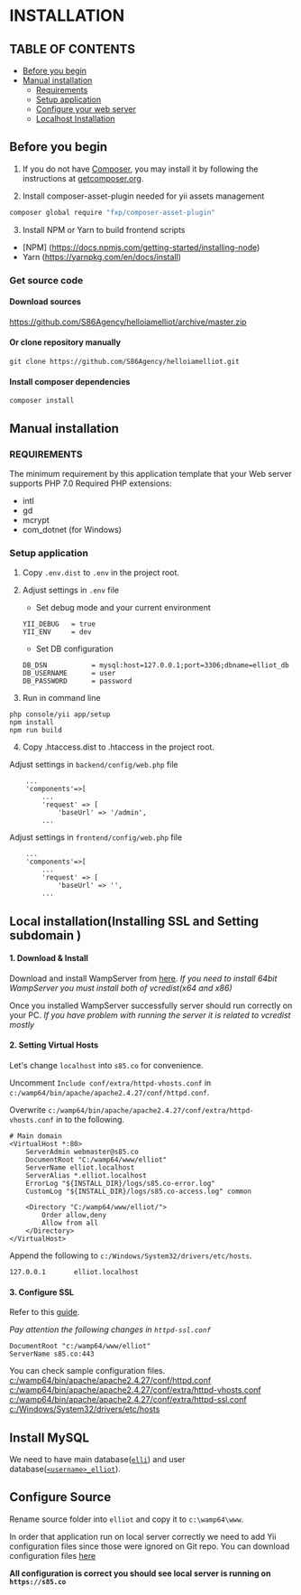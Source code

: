 # INSTALLATION

## TABLE OF CONTENTS
- [Before you begin](#before-you-begin)
- [Manual installation](#manual-installation)
    - [Requirements](#requirements)
    - [Setup application](#setup-application)
    - [Configure your web server](#configure-your-web-server)
    - [Localhost Installation](#local-installation)


## Before you begin
1. If you do not have [Composer](http://getcomposer.org/), you may install it by following the instructions
at [getcomposer.org](http://getcomposer.org/doc/00-intro.md#installation-nix).

2. Install composer-asset-plugin needed for yii assets management
```bash
composer global require "fxp/composer-asset-plugin"
```

3. Install NPM or Yarn to build frontend scripts
- [NPM] (https://docs.npmjs.com/getting-started/installing-node)
- Yarn (https://yarnpkg.com/en/docs/install)

### Get source code
#### Download sources
https://github.com/S86Agency/helloiamelliot/archive/master.zip

#### Or clone repository manually
```
git clone https://github.com/S86Agency/helloiamelliot.git
```
#### Install composer dependencies
```
composer install
```

## Manual installation

### REQUIREMENTS
The minimum requirement by this application template that your Web server supports PHP 7.0
Required PHP extensions:
- intl
- gd
- mcrypt
- com_dotnet (for Windows)

### Setup application
1. Copy `.env.dist` to `.env` in the project root.
2. Adjust settings in `.env` file
	- Set debug mode and your current environment
	```
	YII_DEBUG   = true
	YII_ENV     = dev
	```
	- Set DB configuration
	```
	DB_DSN           = mysql:host=127.0.0.1;port=3306;dbname=elliot_db
	DB_USERNAME      = user
	DB_PASSWORD      = password
	```

3. Run in command line
```
php console/yii app/setup
npm install
npm run build
```
4. Copy .htaccess.dist to .htaccess in the project root.



Adjust settings in `backend/config/web.php` file
```
    ...
    'components'=>[
        ...
        'request' => [
            'baseUrl' => '/admin',
        ...
```
Adjust settings in `frontend/config/web.php` file
```
    ...
    'components'=>[
        ...
        'request' => [
            'baseUrl' => '',
        ...
```

## Local installation(Installing SSL and Setting subdomain )

#### 1. Download & Install

  Download and install WampServer from [here](http://www.wampserver.com/en/#download-wrapper).
    *If you need to install 64bit WampServer you must install both of vcredist(x64 and x86)*
   
  Once you installed WampServer successfully server should run correctly on your PC. 
    *If you have problem with running the server it is related to vcredist mostly*
   
#### 2. Setting Virtual Hosts   
  Let's change `localhost` into `s85.co` for convenience.
  
  Uncomment `Include conf/extra/httpd-vhosts.conf` in `c:/wamp64/bin/apache/apache2.4.27/conf/httpd.conf`.
  
  Overwrite `c:/wamp64/bin/apache/apache2.4.27/conf/extra/httpd-vhosts.conf` in to the following.
  
  ```
  # Main domain
  <VirtualHost *:80>
      ServerAdmin webmaster@s85.co
      DocumentRoot "C:/wamp64/www/elliot"
      ServerName elliot.localhost
      ServerAlias *.elliot.localhost
      ErrorLog "${INSTALL_DIR}/logs/s85.co-error.log"
      CustomLog "${INSTALL_DIR}/logs/s85.co-access.log" common

      <Directory "C:/wamp64/www/elliot/">
          Order allow,deny
          Allow from all
      </Directory>
  </VirtualHost>

  ```
  
  Append the following to `c:/Windows/System32/drivers/etc/hosts`.
  
  ```
  127.0.0.1       elliot.localhost
 
  ```
   
#### 3. Configure SSL

  Refer to this [guide](https://www.proy.info/how-to-enable-localhost-https-on-wamp-server/).
  
  *Pay attention the following changes in `httpd-ssl.conf`*
  ```
  DocumentRoot "c:/wamp64/www/elliot"
  ServerName s85.co:443
  ```
  
  You can check sample configuration files.
  [c:/wamp64/bin/apache/apache2.4.27/conf/httpd.conf](https://drive.google.com/open?id=0B-8Yx0D7qrlzMTVwa3F1cGktSjQ)
  [c:/wamp64/bin/apache/apache2.4.27/conf/extra/httpd-vhosts.conf](https://drive.google.com/open?id=0B-8Yx0D7qrlzZXMtNVlneHBGb0U)
  [c:/wamp64/bin/apache/apache2.4.27/conf/extra/httpd-ssl.conf](https://drive.google.com/open?id=0B-8Yx0D7qrlzX0hDb3lLVWs4VHc)
  [c:/Windows/System32/drivers/etc/hosts](https://drive.google.com/open?id=0B-8Yx0D7qrlzQkpINnhVazg4VVE)
  
## Install MySQL

  We need to have main database([`elli`](https://drive.google.com/open?id=0B-8Yx0D7qrlzeVh0RFR6UUZsbms)) and user database([`<username>_elliot`](https://drive.google.com/open?id=0B-8Yx0D7qrlzdHRmbHVIaGpSbEk)).


## Configure Source

  Rename source folder into `elliot` and copy it to `c:\wamp64\www`.
  
  In order that application run on local server correctly we need to add Yii configuration files since those were ignored on Git repo.
  You can download configuration files [here](https://drive.google.com/open?id=0B-8Yx0D7qrlzVk5aZElZVl91YXM) 
  
  
  
**All configuration is correct you should see local server is running on `https://s85.co`**  
